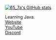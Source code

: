[![65_7a's GitHub stats](https://github-readme-stats.vercel.app/api?username=65-7a)](https://github.com/anuraghazra/github-readme-stats)

Learning Java.  
[Website](http://callumwong.com)  
[YouTube](http://callumwong.com/youtube)  
[Discord](http://callumwong.com/discord)
